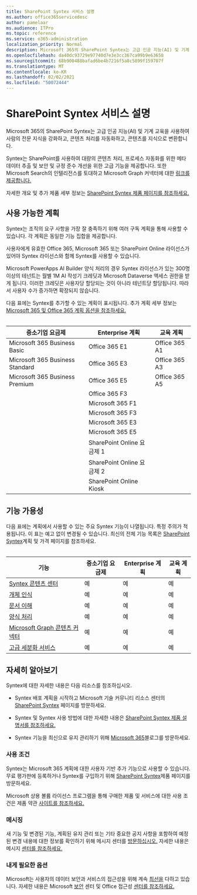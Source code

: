 ```yaml
---
title: SharePoint Syntex 서비스 설명
ms.author: office365servicedesc
author: pamelaar
ms.audience: ITPro
ms.topic: reference
ms.service: o365-administration
localization_priority: Normal
description: Microsoft 365의 SharePoint Syntex는 고급 인공 지능(AI) 및 기계 교육을 사용하여 사람의 전문 지식을 강화하고, 콘텐츠 처리를 자동화하고, 콘텐츠를 지식으로 변환합니다.
ms.openlocfilehash: da40dc93729e97740d7e3e3cc367ca99b9e63658
ms.sourcegitcommit: 68b900488bafad6be4b7216f5a8c5899f159707f
ms.translationtype: MT
ms.contentlocale: ko-KR
ms.lasthandoff: 02/02/2021
ms.locfileid: "50072444"
---
```

# <a name="sharepoint-syntex-service-description"></a>SharePoint Syntex 서비스 설명 

Microsoft 365의 SharePoint Syntex는 고급 인공 지능(AI) 및 기계 교육을 사용하여 사람의 전문 지식을 강화하고, 콘텐츠 처리를 자동화하고, 콘텐츠를 지식으로 변환합니다.

Syntex는 SharePoint를 사용하여 대량의 콘텐츠 처리, 프로세스 자동화를 위한 메타데이터 추출 및 보안 및 규정 준수 개선을 위한 고급 기능을 제공합니다. 또한 Microsoft Search의 인텔리전스를 토대하고 Microsoft Graph 커넥터에 대한 [링크를 제공합니다.](/microsoftsearch/connectors-overview)

자세한 개요 및 추가 제품 세부 정보는 [SharePoint Syntex 제품 페이지를 참조하세요.](https://aka.ms/sharepointsyntex)

## <a name="available-plans"></a>사용 가능한 계획

Syntex는 조직의 요구 사항을 가장 잘 충족하기 위해 여러 구독 계획을 통해 사용할 수 있습니다. 각 계획은 동일한 기능 집합을 제공합니다.

사용자에게 유효한 Office 365, Microsoft 365 또는 SharePoint Online 라이선스가 있어야 Syntex 라이선스와 함께 Syntex를 사용할 수 있습니다.

Microsoft PowerApps AI Builder 양식 처리의 경우 Syntex 라이선스가 있는 300명 이상의 테넌트는 월별 1M AI 작성기 크레딧과 Microsoft Dataverse 액세스 권한을 받게 됩니다. 이러한 크레딧은 사용자당 할당되는 것이 아니라 테넌트당 할당됩니다. 따라서 사용자 수가 증가하면 확장되지 않습니다.

다음 표에는 Syntex를 추가할 수 있는 계획이 표시됩니다. 추가 계획 세부 정보는 [Microsoft 365 및 Office 365 계획 옵션을 참조하세요.](https://docs.microsoft.com/office365/servicedescriptions/office-365-platform-service-description/office-365-plan-options)<br><br>


| 중소기업 요금제            | Enterprise 계획         | 교육 계획     |
| ------------------------------- | ------------------------ | ------------------- |
| Microsoft 365 Business Basic    | Office 365 E1            | Office 365 A1       |
| Microsoft 365 Business Standard | Office 365 E3            | Office 365 A3       |
| Microsoft 365 Business Premium  | Office 365 E5            | Office 365 A5       |
|                                 | Office 365 F3            |                     |
|                                 | Microsoft 365 F1         |                     |
|                                 | Microsoft 365 F3         |                     |
|                                 | Microsoft 365 E3         |                     |
|                                 | Microsoft 365 E5         |                     |
|                                 | SharePoint Online 요금제 1 |                     |
|                                 | SharePoint Online 요금제 2 |                     |
|                                 | SharePoint Online Kiosk  |                     |

## <a name="feature-availability"></a>기능 가용성

다음 표에는 계획에서 사용할 수 있는 주요 Syntex 기능이 나열됩니다. 특정 주의가 적용됩니다. 이 표는 예고 없이 변경될 수 있습니다. 최신의 전체 기능 목록은 [SharePoint Syntex](https://www.microsoft.com/microsoft-365/enterprise/sharepoint-syntex)계획 및 가격 페이지를 참조하세요.<br><br>

| 기능 | 중소기업 요금제 | Enterprise 계획 | 교육 계획 |
|--|--|--|--|
| [Syntex 콘텐츠 센터](sharepoint-syntex-features.md#syntex-content-center) | 예 | 예 | 예 |
| [개체 인식](sharepoint-syntex-features.md#object-recognition) | 예 | 예 | 예 |
| [문서 이해](sharepoint-syntex-features.md#document-understanding) | 예 | 예 | 예 |
| [양식 처리](sharepoint-syntex-features.md#form-processing) | 예 | 예 | 예 |
| [Microsoft Graph 콘텐츠 커넥터](sharepoint-syntex-features.md#microsoft-graph-content-connectors) | 예 | 예 | 예 |
| [고급 세분화 서비스](sharepoint-syntex-features.md#advanced-taxonomy-services) | 예 | 예 | 예 |

## <a name="learn-more"></a>자세히 알아보기

Syntex에 대한 자세한 내용은 다음 리소스를 참조하십시오.

  - Syntex 배포 계획을 시작하고 Microsoft 기술 커뮤니티 리소스 센터의 [SharePoint Syntex](https://resources.techcommunity.microsoft.com/sharepoint-syntex/) 페이지를 방문하세요.

  - Syntex 및 Syntex 사용 방법에 대한 자세한 내용은 [SharePoint Syntex 제품 설명서를 참조하세요.](/microsoft-365/contentunderstanding/)

  - Syntex 기능을 최신으로 유지 관리하기 위해 [Microsoft 365](https://go.microsoft.com/fwlink/?linkid=2084915)블로그를 방문하세요.

### <a name="licensing-terms"></a>사용 조건

Syntex는 Microsoft 365 계획에 대한 사용자 기반 추가 기능으로 사용할 수 있습니다. 무료 평가판에 등록하거나 Syntex를 구입하기 위해 [SharePoint Syntex](https://aka.ms/sharepointsyntex)제품 페이지를 방문하세요.

Microsoft 상용 볼륨 라이선스 프로그램을 통해 구매한 제품 및 서비스에 대한 사용 조건은 제품 약관 [사이트를 참조하세요.](https://www.microsoft.com/licensing/terms/)

### <a name="messaging"></a>메시징

새 기능 및 변경된 기능, 계획된 유지 관리 또는 기타 중요한 공지 사항을 포함하여 예정된 변경 내용에 대한 정보를 확인하기 위해 메시지 센터를 [방문하십시오.](https://go.microsoft.com/fwlink/p/?linkid=2070717) 자세한 내용은 메시지 [센터를 참조하세요.](/microsoft-365/admin/manage/message-center)

### <a name="accessibility"></a>내게 필요한 옵션

Microsoft는 사용자의 데이터 보안과 서비스의 접근성을 위해 계속 [최선을](https://www.microsoft.com/trust-center/compliance/accessibility) 다하고 있습니다. 자세한 내용은 Microsoft [보안](https://www.microsoft.com/trust-center) 센터 및 Office 접근성 [센터를 참조하세요.](https://support.office.com/article/ecab0fcf-d143-4fe8-a2ff-6cd596bddc6d)
